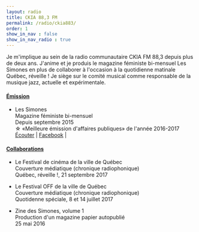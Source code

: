 ```yaml
---
layout: radio
title: CKIA 88,3 FM
permalink: /radio/ckia883/
order: 1
show_in_nav : false
show_in_nav_radio : true
---
```

Je m'implique au sein de la radio communautaire CKIA FM 88,3 depuis plus de deux ans. J'anime et je produis le magazine féministe bi-mensuel Les Simones en plus de collaborer à l'occasion à la quotidienne matinale Québec, réveille ! Je siège sur le comité musical comme responsable de la musique jazz, actuelle et expérimentale.

#### <u>Émission</u>
* Les Simones<br/>
Magazine féministe bi-mensuel<br/>
Depuis septembre 2015<br/>
&#9734; «Meilleure émission d'affaires publiques» de l'année 2016-2017<br/>
[Écouter](https://www.mixcloud.com/LesSimones/) | [Facebook](https://www.facebook.com/pg/LesSimonesCKIA/about/?ref=page_internal) |

#### <u>Collaborations</u>
* Le Festival de cinéma de la ville de Québec<br/>
Couverture médiatique (chronique radiophonique)<br/>
Québec, réveille !, 21 septembre 2017<br/>

* Le Festival OFF de la ville de Québec<br/>
Couverture médiatique (chronique radiophonique)<br/>
Quotidenne spéciale, 8 et 14 juillet 2017<br/>

* Zine des Simones, volume 1<br/>
Production d'un magazine papier autopublié<br/>
25 mai 2016<br/>
